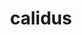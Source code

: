 ---
title: calidus
meaning: warm
pos: totadjective
femstem: calid
femend: a
neutstem: calid
neutend: um
six: y
---